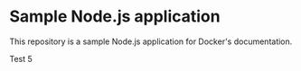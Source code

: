 # Sample Node.js application

This repository is a sample Node.js application for Docker's documentation.

Test 5
